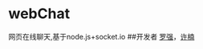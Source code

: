 # webChat
网页在线聊天,基于node.js+socket.io
##开发者
[罗强](https://github.com/AspenLuoQiang)，[许楠](https://github.com/storyNan)

